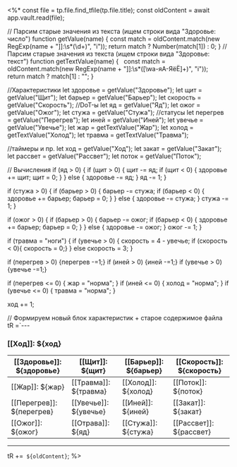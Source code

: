 <%*
const file = tp.file.find_tfile(tp.file.title);
const oldContent = await app.vault.read(file);

// Парсим старые значения из текста (ищем строки вида "Здоровье: число")
function getValue(name) {
  const match = oldContent.match(new RegExp(name + "]]:\\s*(\\d+)", "i"));
  return match ? Number(match[1]) : 0;
}
// Парсим старые значения из текста (ищем строки вида "Здоровье: текст")
function getTextValue(name) {
  const match = oldContent.match(new RegExp(name + "]]:\\s*([\\wа-яА-ЯёЁ]+)", "i"));
  return match ? match[1] : "";
}

//Характеристики
let здоровье = getValue("Здоровье");
let щит = getValue("Щит");
let барьер = getValue("Барьер");
let скорость = getValue("Скорость");
//DoT-ы
let яд = getValue("Яд");
let ожог = getValue("Ожог");
let стужа = getValue("Стужа");
//статусы
let перегрев = getValue("Перегрев");
let иней = getValue("Иней");
let увечье = getValue("Увечье");
let жар = getTextValue("Жар");
let холод = getTextValue("Холод");
let травма = getTextValue("Травма");

//таймеры и пр.
let ход = getValue("Ход");
let закат = getValue("Закат");
let рассвет = getValue("Рассвет");
let поток = getValue("Поток");


// Вычисления
if (яд > 0) {
    if (щит > 0) {
        щит -= яд;
        if (щит < 0) {
            здоровье += щит;
            щит = 0;
        }
    } else {
        здоровье -= яд;
    }
    яд -= 1;
}

if (стужа > 0) {
    if (барьер > 0) {
        барьер -= стужа;
        if (барьер < 0) {
            здоровье += барьер;
            барьер = 0;
        }
    } else {
        здоровье -= стужа;
    }
    стужа -= 1;
}

if (ожог > 0) {
    if (барьер > 0) {
        барьер -= ожог;
        if (барьер < 0) {
            здоровье += барьер;
            барьер = 0;
        }
    } else {
        здоровье -= ожог;
    }
    ожог -= 1;
}

if (травма = "ноги") {
    if (увечье > 0) {
        скорость = 4 - увечье;
		if (скорость < 0){ скорость = 0;}
    } 
else скорость = 3;
}

if (перегрев > 0) {перегрев -=1;}
if (иней > 0) {иней -=1;}
if (увечье > 0) {увечье -=1;}

if (перегрев <= 0) { жар = "норма"; }
if (иней <= 0) { холод = "норма"; }
if (увечье <= 0) { травма = "норма"; }

ход += 1;

// Формируем новый блок характеристик + старое содержимое файла
tR =`---
### [[Ход]]: ${ход}

 | [[Здоровье]]: ${здоровье} | [[Щит]]: ${щит}       | [[Барьер]]: ${барьер} | [[Скорость]]: ${скорость} |
 | ------------------------- | --------------------- | --------------------- | ------------------------- |
 | [[Жар]]: ${жар}           | [[Травма]]: ${травма} | [[Холод]]: ${холод}   | [[Поток]]: ${поток}       |
 | [[Перегрев]]: ${перегрев} | [[Увечье]]: ${увечье} | [[Иней]]: ${иней}     | [[Закат]]: ${закат}       |
 | [[Ожог]]: ${ожог}         | [[Отрава]]: ${яд}         | [[Стужа]]: ${стужа}   | [[Рассвет]]: ${рассвет}   |

 ---
tR +=` ${oldContent}`;
%>
